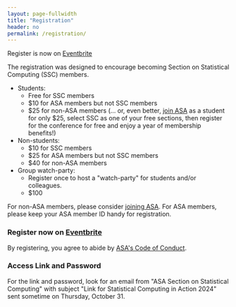 ```yaml
---
layout: page-fullwidth
title: "Registration"
header: no
permalink: /registration/
---
```


Register is 
now on [Eventbrite](https://www.eventbrite.com/e/statistical-computing-in-action-2024-registration-882332419017?aff=oddtdtcreator)

The registration was designed to encourage becoming Section on Statistical Computing (SSC) members. 

- Students:
    - Free for SSC members
    - $10 for ASA members but not SSC members
    - $25 for non-ASA members (... or, even better, [join ASA](https://www.amstat.org/membership/become-a-member) as a student for only $25, select SSC as one of your free sections, then register for the conference for free and enjoy a year of membership benefits!)
- Non-students:
    - $10 for SSC members
    - $25 for ASA members but not SSC members
    - $40 for non-ASA members
- Group watch-party:
    - Register once to host a "watch-party" for students and/or colleagues.
    - $100

For non-ASA members, please consider [joining ASA](https://www.amstat.org/membership/become-a-member). 
For ASA members, please keep your ASA member ID handy for registration.

### Register now on [Eventbrite](https://www.eventbrite.com/e/691734124387?aff=oddtdtcreator)

By registering, you agree to abide by [ASA's Code of Conduct](https://www.amstat.org/meetings/code-of-conduct).

### Access Link and Password

For the link and password, look for an email from "ASA Section on Statistical Computing" with subject "Link for Statistical Computing in Action 2024" sent sometime on Thursday, October 31.
